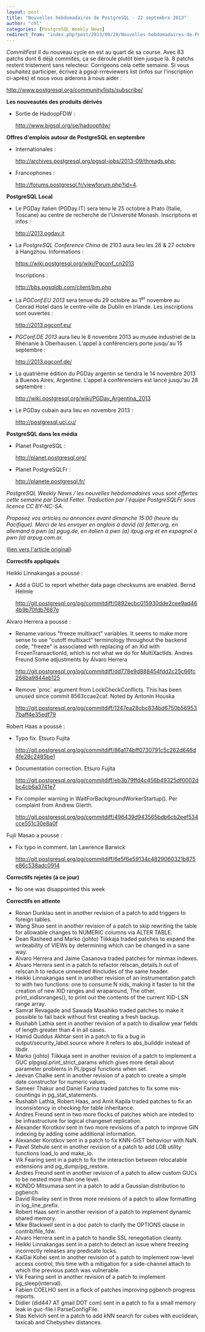 ```yaml
---
layout: post
title: "Nouvelles hebdomadaires de PostgreSQL - 22 septembre 2013"
author: "chl"
categories: [PostgreSQL Weekly News]
redirect_from: "index.php?post/2013/09/28/Nouvelles-hebdomadaires-de-PostgreSQL-22-septembre-2013"
---
```



<p><em>CommitFest II</em> du nouveau cycle en est au quart de sa course. Avec 83 patchs dont 6 d&eacute;j&agrave; commit&eacute;s, &ccedil;a se d&eacute;roule plut&ocirc;t bien jusque l&agrave;. 8 patchs restent tristement sans relecteur. Corrigeons cela cette semaine. Si vous souhaitez participer, &eacute;crivez &agrave; pgsql-rrreviewers list (infos sur l'inscription ci-apr&egrave;s) et nous vous aiderons &agrave; nous aider&nbsp;: 

<a target="_blank" href="http://www.postgresql.org/community/lists/subscribe/">http://www.postgresql.org/community/lists/subscribe/</a></p>

<p><strong>Les nouveaut&eacute;s des produits d&eacute;riv&eacute;s</strong></p>

<ul>

<li>Sortie de HadoopFDW&nbsp;: 

<a target="_blank" href="http://www.bigsql.org/se/hadoopfdw/">http://www.bigsql.org/se/hadoopfdw/</a></li>

</ul>

<p><strong>Offres d'emplois autour de PostgreSQL en septembre</strong></p>

<ul>

<li>Internationales&nbsp;: 

<a target="_blank" href="http://archives.postgresql.org/pgsql-jobs/2013-09/threads.php">http://archives.postgresql.org/pgsql-jobs/2013-09/threads.php</a>;</li>

<li>Francophones&nbsp;: 

<a target="_blank" href="http://forums.postgresql.fr/viewforum.php?id=4">http://forums.postgresql.fr/viewforum.php?id=4</a>.</li>

</ul>

<p><strong>PostgreSQL Local</strong></p>

<ul>

<li>Le PGDay italien (PGDay.IT) sera tenu le 25 octobre &agrave; Prato (Italie, Toscane) au centre de recherche de l'Universit&eacute; Monash. Inscriptions et infos&nbsp;: 

<a target="_blank" href="http://2013.pgday.it">http://2013.pgday.it</a></li>

<li>La <em>PostgreSQL Conference China</em> de 2103 aura lieu les 26 &amp; 27 octobre &agrave; Hangzhou. Informations&nbsp;: 

<a target="_blank" href="https://wiki.postgresql.org/wiki/Pgconf_cn2013">https://wiki.postgresql.org/wiki/Pgconf_cn2013</a><br>

Inscriptions&nbsp;: 

<a target="_blank" href="http://bbs.pgsqldb.com/client/bm.php">http://bbs.pgsqldb.com/client/bm.php</a></li>

<li>La <em>PGConf.EU 2013</em> sera tenue du 29 octobre au 1<sup>er</sup> novembre au Conrad Hotel dans le centre-ville de Dublin en Irlande. Les inscriptions sont ouvertes&nbsp;: 

<a target="_blank" href="http://2013.pgconf.eu/">http://2013.pgconf.eu/</a></li>

<li><em>PGConf.DE 2013</em> aura lieu le 8 novembre 2013 au mus&eacute;e industriel de la Rh&eacute;nanie &agrave; Oberhausen. L'appel &agrave; conf&eacute;renciers porte jusqu'au 15 septembre&nbsp;: 

<a target="_blank" href="http://2013.pgconf.de/">http://2013.pgconf.de/</a></li>

<li>La quatri&egrave;me &eacute;dition du PGDay argentin se tiendra le 14 novembre 2013 &agrave; Buenos Aires, Argentine. L'appel &agrave; conf&eacute;renciers est lanc&eacute; jusqu'au 28 septembre&nbsp;: 

<a target="_blank" href="http://wiki.postgresql.org/wiki/PGDay_Argentina_2013">http://wiki.postgresql.org/wiki/PGDay_Argentina_2013</a></li>

<li>Le PGDay cubain aura lieu en novembre 2013&nbsp;: 

<a target="_blank" href="http://postgresql.uci.cu/">http://postgresql.uci.cu/</a></li>

</ul>

<p><strong>PostgreSQL dans les m&eacute;dia</strong></p>

<ul>

<li>Planet PostgreSQL&nbsp;: 

<a target="_blank" href="http://planet.postgresql.org/">http://planet.postgresql.org/</a></li>

<li>Planet PostgreSQLFr&nbsp;: 

<a target="_blank" href="http://planete.postgresql.fr/">http://planete.postgresql.fr/</a></li>

</ul>

<p><i>PostgreSQL Weekly News / les nouvelles hebdomadaires vous sont offertes cette semaine par David Fetter. Traduction par l'&eacute;quipe PostgreSQLFr sous licence CC BY-NC-SA.</i></p>

<p><i>Proposez vos articles ou annonces avant dimanche 15:00 (heure du Pacifique). Merci de les envoyer en anglais &agrave; david (a) fetter.org, en allemand &agrave; pwn (a) pgug.de, en italien &agrave; pwn (a) itpug.org et en espagnol &agrave; pwn (a) arpug.com.ar.</i></p>

<p>(<a target="_blank" href="http://www.postgresql.org/message-id/20130923051953.GB26841@fetter.org">lien vers l'article original</a>)</p>

<!--more-->


<p><strong>Correctifs appliqu&eacute;s</strong></p>

<p>Heikki Linnakangas a pouss&eacute;&nbsp;:</p>

<ul>

<li>Add a GUC to report whether data page checksums are enabled. Bernd Helmle 

<a target="_blank" href="http://git.postgresql.org/pg/commitdiff/0892ecbc015930dde2cee9ad464b9b70fdb7667e">http://git.postgresql.org/pg/commitdiff/0892ecbc015930dde2cee9ad464b9b70fdb7667e</a></li>

</ul>

<p>Alvaro Herrera a pouss&eacute;&nbsp;:</p>

<ul>

<li>Rename various "freeze multixact" variables. It seems to make more sense to use "cutoff multixact" terminology throughout the backend code; "freeze" is associated with replacing of an Xid with FrozenTransactionId, which is not what we do for MultiXactIds. Andres Freund Some adjustments by &Aacute;lvaro Herrera 

<a target="_blank" href="http://git.postgresql.org/pg/commitdiff/dd778e9d888454fdd2c25c66fc268ba9844eb125">http://git.postgresql.org/pg/commitdiff/dd778e9d888454fdd2c25c66fc268ba9844eb125</a></li>

<li>Remove `proc` argument from LockCheckConflicts. This has been unused since commit 8563ccae2caf. Noted by Antonin Houska 

<a target="_blank" href="http://git.postgresql.org/pg/commitdiff/1247ea28cbc834bd6750b569537baff4e35edf79">http://git.postgresql.org/pg/commitdiff/1247ea28cbc834bd6750b569537baff4e35edf79</a></li>

</ul>

<p>Robert Haas a pouss&eacute;&nbsp;:</p>

<ul>

<li>Typo fix. Etsuro Fujita 

<a target="_blank" href="http://git.postgresql.org/pg/commitdiff/86a174bff0730791c5c262d646d4fe28c2485be1">http://git.postgresql.org/pg/commitdiff/86a174bff0730791c5c262d646d4fe28c2485be1</a></li>

<li>Documentation correction. Etsuro Fujita 

<a target="_blank" href="http://git.postgresql.org/pg/commitdiff/eb3b79ffd4c456b49325df0002dbc4cb6a3741e7">http://git.postgresql.org/pg/commitdiff/eb3b79ffd4c456b49325df0002dbc4cb6a3741e7</a></li>

<li>Fix compiler warning in WaitForBackgroundWorkerStartup(). Per complaint from Andrew Gierth. 

<a target="_blank" href="http://git.postgresql.org/pg/commitdiff/496439d943565bdb6cb2eef534cce551c30e8a0f">http://git.postgresql.org/pg/commitdiff/496439d943565bdb6cb2eef534cce551c30e8a0f</a></li>

</ul>

<p>Fujii Masao a pouss&eacute;&nbsp;:</p>

<ul>

<li>Fix typo in comment. Ian Lawrence Barwick 

<a target="_blank" href="http://git.postgresql.org/pg/commitdiff/6e5f6e59134c4829060321b875e86c538adc0914">http://git.postgresql.org/pg/commitdiff/6e5f6e59134c4829060321b875e86c538adc0914</a></li>

</ul>

<p><strong>Correctifs rejet&eacute;s (&agrave; ce jour)</strong></p>

<ul>

<li>No one was disappointed this week</li>

</ul>

<p><strong>Correctifs en attente</strong></p>

<ul>

<li>Ronan Dunklau sent in another revision of a patch to add triggers to foreign tables.</li>

<li>Wang Shuo sent in another revision of a patch to skip rewriting the table for allowable changes to NUMERIC columns via ALTER TABLE.</li>

<li>Dean Rasheed and Marko (johto) Tiikkaja traded patches to expand the writeability of VIEWs by determining which can be changed in a sane way.</li>

<li>Alvaro Herrera and Jaime Casanova traded patches for minmax indexes.</li>

<li>Alvaro Herrera sent in a patch to refactor relscan_details.h out of relscan.h to reduce unneeded #includes of the same header.</li>

<li>Heikki Linnakangas sent in another revision of an instrumentation patch to with two functions: one to consume N xids, making it faster to hit the creation of new XID ranges and wraparound, The other, print_xidlsnranges(), to print out the contents of the current XID-LSN range array.</li>

<li>Samrat Revagade and Sawada Masahiko traded patches to make it possible to fail back without first creating a fresh backup.</li>

<li>Rushabh Lathia sent in another revision of a patch to disallow year fields of length greater than 4 in all cases.</li>

<li>Hamid Quddus Akhtar sent in a patch to fix a bug in output/security_label.source where it refers to abs_builddir instead of libdir.</li>

<li>Marko (johto) Tiikkaja sent in another revision of a patch to implement a GUC plpgsql.print_strict_params which gives more detail about parameter problems in PL/pgsql functions when set.</li>

<li>Jeevan Chalke sent in another revision of a patch to create a simple date constructor for numeric values.</li>

<li>Sameer Thakur and Daniel Farina traded patches to fix some mis-countings in pg_stat_statements.</li>

<li>Rushabh Lathia, Robert Haas, and Amit Kapila traded patches to fix an inconsistency in checking for table inheritance.</li>

<li>Andres Freund sent in two more flocks of patches which are inteded to be infrastructure for logical changeset replication.</li>

<li>Alexander Korotkov sent in two more revisions of a patch to improve GIN indexing by adding some additional information.</li>

<li>Alexander Korotkov sent in a patch to fix KNN-GiST behaviour with NaN.</li>

<li>Pavel Stehule sent in another revision of a patch to add LOB utility functions load_lo and make_lo.</li>

<li>Vik Fearing sent in a patch to fix the interaction between relocatable extensions and pg_dump/pg_restore.</li>

<li>Andres Freund sent in another revision of a patch to allow custom GUCs to be nested more than one level.</li>

<li>KONDO Mitsumasa sent in a patch to add a Gaussian distribution to pgbench.</li>

<li>David Rowley sent in three more revisions of a patch to allow formatting in log_line_prefix.</li>

<li>Robert Haas sent in another revision of a patch to implement dynamic shared memory.</li>

<li>Mike Blackwell sent in a doc patch to clarify the OPTIONS clause in contrib/file_fdw.</li>

<li>Alvaro Herrera sent in a patch to handle SSL renegotiation cleanly.</li>

<li>Heikki Linnakangas sent in a patch to detect an issue where freezing incorrectly releases any predicate locks.</li>

<li>KaiGai Kohei sent in another revision of a patch to implement row-level access control, this time with a mitigation for a side-channel attach to which the previous patch was vulnerable.</li>

<li>Vik Fearing sent in another revision of a patch to implement pg_sleep(interval).</li>

<li>Fabien COELHO sent in a flock of patches improving pgbench progress reports.</li>

<li>Didier (did447 AT gmail DOT com) sent in a patch to fix a small memory leak in guc-file.l ParseConfigFile.</li>

<li>Stas Kelvich sent in a patch to add kNN search for cubes with euclidean, taxicab and Chebyshev distances.</li>

</ul>